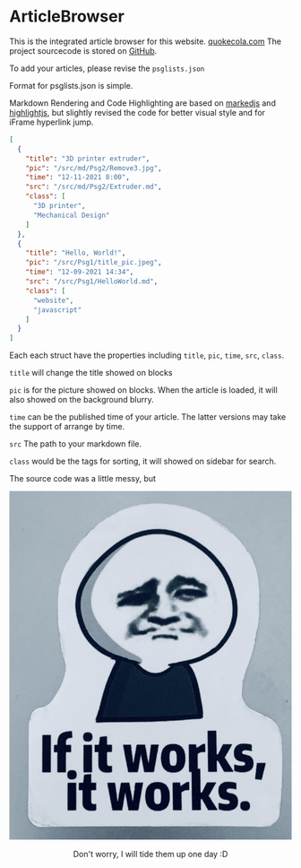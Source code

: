 # ArticleBrowser

This is the integrated article browser for this website. [quokecola.com](https://www.quokecola.com)
The project sourcecode is stored on [GitHub](https://github.com/QuokeCola/ArticleBrowser).

To add your articles, please revise the `psglists.json`

Format for psglists.json is simple.

Markdown Rendering and Code Highlighting are based on [markedjs](https://marked.js.org) and [highlightjs](https://highlightjs.org), but slightly revised the code for better visual style and for iFrame hyperlink jump.

```json
[
  {
    "title": "3D printer extruder",
    "pic": "/src/md/Psg2/Remove3.jpg",
    "time": "12-11-2021 8:00",
    "src": "/src/md/Psg2/Extruder.md",
    "class": [
      "3D printer",
      "Mechanical Design"
    ]
  },
  {
    "title": "Hello, World!",
    "pic": "/src/Psg1/title_pic.jpeg",
    "time": "12-09-2021 14:34",
    "src": "/src/Psg1/HelloWorld.md",
    "class": [
      "website",
      "javascript"
    ]
  }
]
```
Each each struct have the properties including `title`, `pic`, `time`, `src`, `class`.

`title` will change the title showed on blocks

`pic` is for the picture showed on blocks. When the article is loaded, it will also showed on the background blurry.

`time` can be the published time of your article. The latter versions may take the support of arrange by time.

`src` The path to your markdown file.

`class` would be the tags for sorting, it will showed on sidebar for search.

The source code was a little messy, but


![If it works, it works](/src/md/Psg4/If%20it%20works,%20it%20works.jpg "If it works, it works")

<center>Don't worry, I will tide them up one day :D</center>